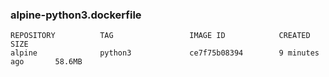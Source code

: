 ### alpine-python3.dockerfile

```
REPOSITORY          TAG                 IMAGE ID            CREATED             SIZE
alpine              python3             ce7f75b08394        9 minutes ago       58.6MB
```
